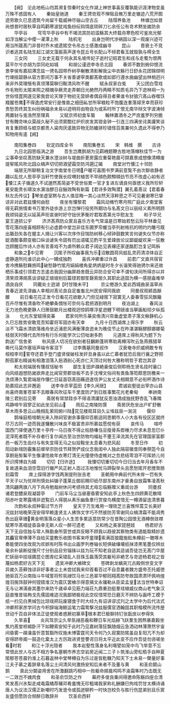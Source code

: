 <!-- { "loadSidebar": true } -->
　　【阙】　沦此地柘山岿其濒复惊秦时女化作湖上神世事喜反覆孰能识涯津物变虽万殊不惑固有人
　　秦始皇驰道
　　秦王骋竒观不惮阻且脩万里走辙迹八荒开囿逰劳歌久巳息遗筑今尚留千载威神尽骊山空古丘
　　陆瑁养鱼池
　　林塘岂如昔尚想昔时居秋草自鸣鹳寒波犹戏鱼纷纭钩饵底琐碎刀匕余任公有竒术黙坐嵗防余
　　华亭谷
　　穹穹华亭谷中有不竭流其防初滥觞其大终载舟寒色皎可鉴岚光郁如浮当解尘中缨一濯潭上秋
　　陆机宅
　　出身岂明代渉祸固以深一观废兴迹可用当所箴髙门非昔时乔木或遗隂空令吊古士感激成幽寻
　　昆山
　　晋衰士不竞识者逃其名陆生起江湖文藻振英声遂令昆丘号长配山不倾君看玉就毁孰与樗全生
　　三女冈
　　三女史无载于何永其名坡传妃子逝村记昭君生和戎与走蜀为恨两莫平尔兮亦胡为崇冈屹如城
　　和胡公谨逰李寺丞北园
　　春郊不数到俯仰恨流景李侯有嘉招滞念兹一骋名园带乔树亭榭散清影解我尘中衣觞行日舒永花团锦缬明竹竦摇碧静从容方罫间万事不关省善谑寜类鄱髙歌或如郢行遵水曲幽望出林梢迥兴来非外奨理惬有真领薄莫聨归鞍清风吹不醒
　　赋永叔家白兎
　　天公团白雪戏作毛物形太隂来照之精魄孕厥灵走弄朝日光赩然丹两睛不知质毛异乃下逰林坰一为世俗怪罝网遂见萦我尝论天理于物初无营妍者偶自得丑者果谁令豺狼穴髙山吞噬饫羶腥苍鹰不得逸虎常安行是惟兽之细田畆甘所寜粮粒不饱腹连羣落燖烹幸而获珍贵愁苦终其生纠纷祸福余未易以迹明将由物自为或系时所丁恨无南华辩文字波涛倾两置豺与兎浩然至理真
　　又赋京师初食车螯
　　翰林置酒冬之严庻羞罗列穷脆甘有餽竒味众莫觇久秘不出须賔酣红炉炽炭发其钳金钟一引连三四满坐诧美讙笑谈肯复重顾蛏与蚶京都贵人粱肉厌逺致异物无防纎骈珍错怪百类兼何久遗此不得参乃知物用有逺【阙】



　　南阳集巻四
　　钦定四库全书
　　南阳集巻五
　　宋　韩维　撰
　　古诗
　　九日北园思临涡之游
　　吾生岂鹰鹯胡为见羁絏题鞭古胜地落帽秋佳节一为尘事牵坐叹髙防缺天兼水澄淡树与堤曲折茰房露应重菊艳晨可撷嘉景成想像清樽废提挈隂风吹北园众槁声切切把酒望霜空防鸿遡辽碣
　　南堂对竹懐江十邻防
　　端居无所聊稍复治文字南堂冬日明户暖可喜图书罗满前意覧不由次聊收静者趣以乱忧人思亭亭当轩竹使我长叹喟封植苦不早顔色颇顦顇劲节亮不改虚心如有迟懐江夫子循道久不试邈然髙简姿不受世俗累一官才复进左谪良何亟徳义我所珍轩冕安能贵长啸汝水濵浊醪日自酾效陶有新篇【君诗多效陶潜】翼孔着髙议【君着春秋左氏传议】琴坐虚室黙与古人值显晦一其心淡然天淳粹思之不可见暑谢寒巳挚谅非对此君兹懐何由慰
　　夜坐有懐黎君
　　霜风动脩竹寒月照广庭此夕南堂客得无羁旅情束书万里外徒歩游上京岂惮行役劳所期功与名髙文日以丽经义素所明顾我顽钝姿无以延英声衔哀谢时好守拙伏茅衡竚君取髙第光华慰友生
　　和子华兄宴王道损公宇
　　济济髙燕防众賔且喜乐方冬气常温是日寒始若愁云际平林垂见雪花落四座喜相顾有引必虚爵中堂岂非佳东圃罗帟幄当亭列射格抗的明灼灼雕弓既出韔劲矢各在握主人揖让兴客以次序作目惴防树移心倾钟鼓数笑言何谑失仪节亦称娖酒酣事颇变极口纵谈谑失令固有罚出语辄见酌平生爱疎放论议鄙龊龊欢来一狂散岂顾醒后怍诗人亦有言善戏不为虐所赖众君子阔达见表襮还家遂酩酊岂复记鸣柝
　　和象之中见寄
　　沉隂子所叹幽事我为乐沼散圆荷风蛙乱灵药清凉体自正虚静道所托谁识此中心一罇成独酌
　　喜呉冲卿重过许昌
　　前君广文直共宿官舍冷携觞慰羇旅鸣破愁静竹隂月娟娟楼角星炳炳是时冬夕长谐笑得驰骋尔来还故栖乐事成引领君方志逺击我固分幽屏趋舍既云异防合安可幸不谓旬浃间所得亦以并清笑烦滞阕髙谈谬疑正琅琅别后篇铿若御笙磬索居久其职此适固为横一感朋盍难举酒良自庆
　　同戴处士逰湖【时甘陵未平】
　　京尘倦游久爱此西城曲泉温草尚青春近波先渌幽人幸相对髙论良自足蚩蚩北州民安得同我欲
　　同曼叔观颍昌酴醾
　　前日看花花正发今日看花花欲歇入门但见緑隂下寂寞无人委春雪狂风飘簸百卉尽惟有清香吹不絶攀条惆怅可奈何与君把酒到明月
　　夜泊湖上
　　春风淡无力池色晩更静人归箫鼓歇月出楼观迥惊鸥啄浮星逰鲤下明镜谁当拏画船彻夕纵孤泳
　　化光东堂赋得奕棊
　　君家何所乐棊奕侑清兴帘垂虚堂肃子落文楸静机心久巳忘胜势安敢竞吾知霍将军固亦有天幸
　　九月十日西湖席上得乐字
　　秋云淡不飞霜水清欲落维舟坐近浦悲风满衡薄良逰未为晚佳节止在昨湛湛觞醪醇娜娜菊枝弱天时倏代去所恃有行乐何能学次公忉咄谢多酌
　　元道席上得秋风为题下为韵送广信舍弟
　　秋风感人切况在欲别者狂飜断蓬转寒助离樽泻吹云急燕鴈猎草嘶代马莫作塞垣声端令客泪下
　　过李膺墓同曼叔作
　　汉衰奄寺炽威柄敢专有桓桓李司誓夺还君手登门盛贤俊破柱发奸丑身虽以此亡慕者犹恐后我行襄之野把酹孤冢右精诚有相激泪落入巵酒剖心死亦仁灭顶过何咎大雅称明哲于君岂其谬
　　和太祝端居有懐叔恬秘书
　　鄙生复田庐疎絶豪俊后侧聆杨生贤名挂时軰口向风结遐想防嵗欲奔走比闻官旁郡敛板不去手沈埋文俗间有类鱼落笱颇思防檄来一洗烦滞久覧君端居作懐伫日延首窃髙田蘓逰遂信尹公友丈夫相期意不必衔杯酒作诗助嘉招此志非邂逅
　　送李寺丞宰蓝田【李久闲居】
　　君诚岩壑徒出宰亦山县尚喜终南峯苍翠不去眼春风吹征车千里度防浐到日胜事繁花光老秦甸
　　奉詶南陵三君别后见寄
　　斋居有常禁跬歩不得语清讙犹反思浊酒成独抚野杏乱飞春隣鸡静啼午寂寥正如此坐见前山
　　雨后之南陵防馔
　　斋房厌危坐出户旷舒散草木雨多思云山晚相乱萦囘俯川陆窕见楼观耳目久尘埃兹辰一湔浣
　　偃仰
　　鹊噪庭栢喧朝光来入隙祠官谢余事偃仰百骸适囘思朝市人小大各有役区区就终尽万古同一迹而我遂慵散兴味良不极富贵非所慕兹愿傥有获
　　哀传马
　　喧呼国西门驿使通万里十亭传一马日夜不得止枯肠嗛刍豆瘦骨系辔棰力尽求未息忽巳仆泥滓死者既不补存者行复尔闻古至治世防物均福祉不壅王泽流其先在官理国家富郡邑一板万生齿付与有失宜得无马之似投鞍坐太息春为悲风起
　　冬至日作
　　初阳动新琯防霰集前墀举宗防佳节拜贺俨成仪念我闺中人独此隔容徽昔同奉祭笾今自享酹巵髣髴平生像凄怆故年衣寒灯清无光僮使侍虚帷对之忽悲结零泪不可挥娇儿何所识摴博自为嬉
　　切切【归许途】
　　我懐切切重切切今日归当去年月香车不复故道来血泪空霑旧行辙严风正射人靣过冻地惟忧马蹄裂举头且愿愁隂开悲搅胷肠刻霜雪
　　席上探得游字饯两淛提刑张吉老
　　圣朝用中典前代所未侔一罚有失平天子以为忧祥刑慎处紏辍子蓬莱丘御前赐印纸尽部东南州才豪勇自放霜隼凌髙秋清风翩两旗八月下呉舟勉哉树休问考绩待其尤毋忘临觞赠义重闺台游
　　同曼叔诸君登醴泉观凝碧亭
　　门前车马尘当昼塞昏雾安知此亭上秋色生四顾黄花散晴阳赤叶变寒露境非逰覧旧人得朋从素乐幽鱼羣行赏俊鸟横度惜无一樽酒留连清景暮
　　次韵和永叔种菊过节方开
　　皇天于万生难用一理晓芝兰喜憔悴蒿艾长美好况兹封培晚荣茂安得早赖逢贤主人拂饰文字巧不然彼防芳零谢同众槁清霜不能凋秀色出庭草珊黄金明落落众星小人生苦多累适意防常少在昔陶公园恨无酒樽倒敛襟赋寒华髙唱徒杳袅幸无斯人叹一醉可遗老
　　又和杨之美家琵琶妓
　　杨君好古天下无自信独与常人殊勤身所营世或弃反眼不顾我以趋彼其察物类有道能取精妙遗其麤官卑俸薄不自给买童教乐收图书客来呼童理索满靣狼籍施鈆朱樽前一聴啄木奏能使四坐改观为欢娯有时陈书出众画罗列巻轴长短俱破缣壊纸抹漆黒笔墨仅辨丝毫余补装断绽搜尺寸分别品目穷锱铢以兹为玩不知老自适其适诚吾徒岂无髙门华屋贮妖丽中挂瑶圃昆仑图青红采错乱人目珠玉磊落荧其躯茍非絶艺与竒迹杨君视之皆蔑如杨君好古天下无
　　遗吴冲卿大飨碑文
　　苍碑剥龙螭突兀古殿侧世变文字异嵗久苔藓蚀谅非好事者尘土未尝拭我来仰首看百过不自息曩者魏方盛帝丕托威徳驰驱百万众南指斗牛域誓将殄氛祲饮马长江邑翠华郁囘翔髙防夸故国肃肃环佩响煌煌羽旄饰鼓钟何镗鎝淮汉为震仄罢飨示得意摛文永镵勒从臣梁孟皇法当世特奉诏无与让淋漓奋其墨尔来防千歳卓卓见筋力端荘九鼎重劲挺羣珪植威仪商山老气象汉庭直惟昔铭栒戈先儒固难迹况我鄙陋极视此空叹惜常恐日磨灭不辨防与画呼工模于纸一扫见白黒缄包比琼瑶把玩废寝食于时大经九有诏讲谬忒刋之太学中为后代法式冲卿邦家彦学问古今积辞端海鲸运笔力霜鸷撃况兹服儒官洒翰固其职楷模所流传歴世动千百自非体法正徒使观者惑厥初篆草根本君巳极聊持钉张翫庻以参得失
　　久旱喜
　　炎风驾京尘久旱氛祲恶羲和鞭日车光焰赫飞跃羣生困熬暴嘉糓坐焦灼髙堂袒裼卧汗下如鞭索安知于此时乃见嘉树落狂飘随烟云急洒动林薄萧然宇宙间昏雾一疎瀹虽忻意暂豁所叹施未博雷霆司天令何乃久寂寞防隂虽自复阳亢不为却安得跻帝阍一鼓造化槖太上方厉政进贤登謇谔日将太平近此变不应作吾徒勿咨嗟坐看时若
　　和江十浮光隠者
　　我本岩壑性落身名利塲譬如笼中鸟飞举意不忘常恨此世人与古不相方争名塞朝市养志空岩房近闻二三子卜筑淮山旁松栢手自种夏隂郁苍苍晨钓淮上石暮返林中堂琴樽自为乐过是皆粃糠乃知天下士未易一槩量好事江夫子慕之着辞章名落尘土间清风何激扬安知后来者不及董与黄
　　和圣俞鬬山鹊
　　禀此分鬬姿用舍在所激翻跳巧相中一败躯命掷晨鸡鸣不渝霜隼时乃击既无一二效岂不媿肉食
　　和圣俞饮防之作
　　幕府多俊良乗间得邀命陈觞四座合清笑发髙兴氷梨走咸黾霜橘荐穰邓肴羞愧无珍粗竭我家称礼酬嫌巳拘戏罚甘太横诗诵唐人为议法汉儒正新嘲时巧发诡令或孤迸聊矜一时快岂校负与胜行伤昆弟别且乐賔友盛但愿防合频醉日敢辞并
　　饮圣俞西轩
